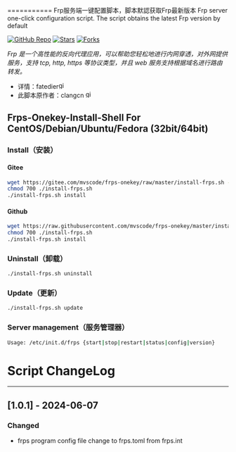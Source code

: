 ===========
Frp服务端一键配置脚本，脚本默認获取Frp最新版本
Frp server one-click configuration script. The script obtains the latest Frp version by default


[![GitHub Repo][repo-shield]][repo-url]
[![Stars][stars-shield]][stars-url]
[![Forks][forks-shield]][forks-url]

[repo-shield]: https://img.shields.io/badge/GitHub-MvsCode%2Ffrps--onekey-brightgreen?style=flat-square&logo=github
[repo-url]: https://github.com/MvsCode/frps-onekey
[stars-shield]: https://img.shields.io/github/stars/MvsCode/frps-onekey.svg?style=flat-square&logo=github&color=yellow
[stars-url]: https://github.com/MvsCode/frps-onekey/stargazers
[forks-shield]: https://img.shields.io/github/forks/MvsCode/frps-onekey.svg?style=flat-square&logo=github&color=green
[forks-url]: https://github.com/MvsCode/frps-onekey/network/members


*Frp 是一个高性能的反向代理应用，可以帮助您轻松地进行内网穿透，对外网提供服务，支持 tcp, http, https 等协议类型，并且 web 服务支持根据域名进行路由转发。*

* 详情：fatedier[<img alt="github" src="https://img.shields.io/badge/github/fatedier/frp-8da0cb?style=for-the-badge&labelColor=555555&logo=github" height="16">](https://github.com/fatedier/frp)
* 此脚本原作者：clangcn [<img alt="github" src="https://img.shields.io/badge/github/clangcn/onekey_install_shell-8da0cb?style=for-the-badge&labelColor=555555&logo=github" height="16">](https://github.com/clangcn/onekey-install-shell)

## Frps-Onekey-Install-Shell For CentOS/Debian/Ubuntu/Fedora (32bit/64bit)

### Install（安装）

#### Gitee
```Bash
wget https://gitee.com/mvscode/frps-onekey/raw/master/install-frps.sh -O ./install-frps.sh
chmod 700 ./install-frps.sh
./install-frps.sh install
```
#### Github
```Bash
wget https://raw.githubusercontent.com/mvscode/frps-onekey/master/install-frps.sh -O ./install-frps.sh
chmod 700 ./install-frps.sh
./install-frps.sh install
```


### Uninstall（卸载）
```Bash
./install-frps.sh uninstall
```
### Update（更新）
```Bash
./install-frps.sh update
```
### Server management（服务管理器）
```Bash
Usage: /etc/init.d/frps {start|stop|restart|status|config|version}
```
 
# Script ChangeLog
---------------------------------------
## [1.0.1] - 2024-06-07

### Changed
* frps program config file change to frps.toml from frps.int

